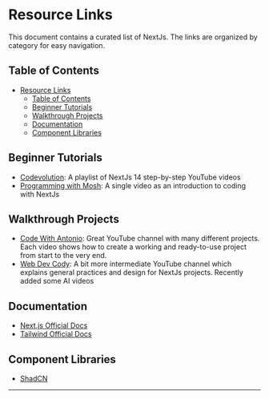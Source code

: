 # Resource Links

This document contains a curated list of NextJs. The links are organized by category for easy navigation.

## Table of Contents

- [Resource Links](#resource-links)
  - [Table of Contents](#table-of-contents)
  - [Beginner Tutorials](#beginner-tutorials)
  - [Walkthrough Projects](#walkthrough-projects)
  - [Documentation](#documentation)
  - [Component Libraries](#component-libraries)

## Beginner Tutorials

- [Codevolution](https://www.youtube.com/watch?v=ZVnjOPwW4ZA): A playlist of NextJs 14 step-by-step YouTube videos
- [Programming with Mosh](https://www.youtube.com/watch?v=ZVnjOPwW4ZA): A single video as an introduction to coding with NextJs

## Walkthrough Projects

- [Code With Antonio](https://coolors.co/): Great YouTube channel with many different projects. Each video shows how to create a working and ready-to-use project from start to the very end.
- [Web Dev Cody](https://www.youtube.com/@WebDevCody/videos): A bit more intermediate YouTube channel which explains general practices and design for NextJs projects. Recently added some AI videos

## Documentation

- [Next.js Official Docs](https://nextjs.org/docs)
- [Tailwind Official Docs](https://tailwindcss.com/docs/installation)

## Component Libraries

- [ShadCN](https://ui.shadcn.com/)

---

